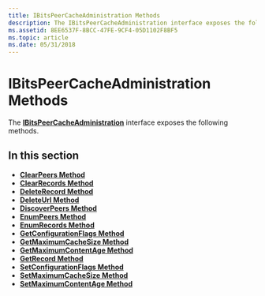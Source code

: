 ```yaml
---
title: IBitsPeerCacheAdministration Methods
description: The IBitsPeerCacheAdministration interface exposes the following methods.
ms.assetid: 8EE6537F-8BCC-47FE-9CF4-05D1102F8BF5
ms.topic: article
ms.date: 05/31/2018
---
```


# IBitsPeerCacheAdministration Methods

The [**IBitsPeerCacheAdministration**](/windows/desktop/api/Bits3_0/nn-bits3_0-ibitspeercacheadministration) interface exposes the following methods.

## In this section

-   [**ClearPeers Method**](/windows/desktop/api/Bits3_0/nf-bits3_0-ibitspeercacheadministration-clearpeers)
-   [**ClearRecords Method**](/windows/desktop/api/Bits3_0/nf-bits3_0-ibitspeercacheadministration-clearrecords)
-   [**DeleteRecord Method**](/windows/desktop/api/Bits3_0/nf-bits3_0-ibitspeercacheadministration-deleterecord)
-   [**DeleteUrl Method**](/windows/desktop/api/Bits3_0/nf-bits3_0-ibitspeercacheadministration-deleteurl)
-   [**DiscoverPeers Method**](/windows/desktop/api/Bits3_0/nf-bits3_0-ibitspeercacheadministration-discoverpeers)
-   [**EnumPeers Method**](/windows/desktop/api/Bits3_0/nf-bits3_0-ibitspeercacheadministration-enumpeers)
-   [**EnumRecords Method**](/windows/desktop/api/Bits3_0/nf-bits3_0-ibitspeercacheadministration-enumrecords)
-   [**GetConfigurationFlags Method**](/windows/desktop/api/Bits3_0/nf-bits3_0-ibitspeercacheadministration-getconfigurationflags)
-   [**GetMaximumCacheSize Method**](/windows/desktop/api/Bits3_0/nf-bits3_0-ibitspeercacheadministration-getmaximumcachesize)
-   [**GetMaximumContentAge Method**](/windows/desktop/api/Bits3_0/nf-bits3_0-ibitspeercacheadministration-getmaximumcontentage)
-   [**GetRecord Method**](/windows/desktop/api/Bits3_0/nf-bits3_0-ibitspeercacheadministration-getrecord)
-   [**SetConfigurationFlags Method**](/windows/desktop/api/Bits3_0/nf-bits3_0-ibitspeercacheadministration-setconfigurationflags)
-   [**SetMaximumCacheSize Method**](/windows/desktop/api/Bits3_0/nf-bits3_0-ibitspeercacheadministration-setmaximumcachesize)
-   [**SetMaximumContentAge Method**](/windows/desktop/api/Bits3_0/nf-bits3_0-ibitspeercacheadministration-setmaximumcontentage)

 

 




